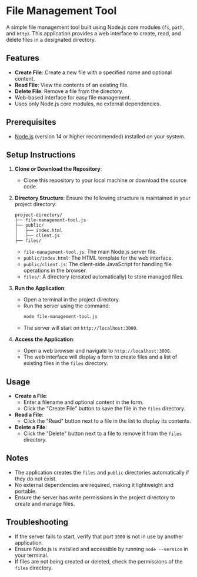 # File Management Tool

A simple file management tool built using Node.js core modules (`fs`, `path`, and `http`). This application provides a web interface to create, read, and delete files in a designated directory.

## Features
- **Create File**: Create a new file with a specified name and optional content.
- **Read File**: View the contents of an existing file.
- **Delete File**: Remove a file from the directory.
- Web-based interface for easy file management.
- Uses only Node.js core modules, no external dependencies.

## Prerequisites
- [Node.js](https://nodejs.org/) (version 14 or higher recommended) installed on your system.

## Setup Instructions
1. **Clone or Download the Repository**:
   - Clone this repository to your local machine or download the source code.

2. **Directory Structure**:
   Ensure the following structure is maintained in your project directory:
   ```
   project-directory/
   ├── file-management-tool.js
   ├── public/
   │   ├── index.html
   │   ├── client.js
   ├── files/
   ```
   - `file-management-tool.js`: The main Node.js server file.
   - `public/index.html`: The HTML template for the web interface.
   - `public/client.js`: The client-side JavaScript for handling file operations in the browser.
   - `files/`: A directory (created automatically) to store managed files.

3. **Run the Application**:
   - Open a terminal in the project directory.
   - Run the server using the command:
     ```bash
     node file-management-tool.js
     ```
   - The server will start on `http://localhost:3000`.

4. **Access the Application**:
   - Open a web browser and navigate to `http://localhost:3000`.
   - The web interface will display a form to create files and a list of existing files in the `files` directory.

## Usage
- **Create a File**:
  - Enter a filename and optional content in the form.
  - Click the "Create File" button to save the file in the `files` directory.
- **Read a File**:
  - Click the "Read" button next to a file in the list to display its contents.
- **Delete a File**:
  - Click the "Delete" button next to a file to remove it from the `files` directory.

## Notes
- The application creates the `files` and `public` directories automatically if they do not exist.
- No external dependencies are required, making it lightweight and portable.
- Ensure the server has write permissions in the project directory to create and manage files.

## Troubleshooting
- If the server fails to start, verify that port `3000` is not in use by another application.
- Ensure Node.js is installed and accessible by running `node --version` in your terminal.
- If files are not being created or deleted, check the permissions of the `files` directory.
